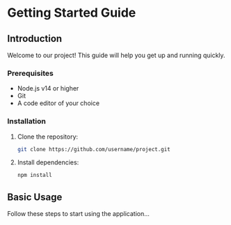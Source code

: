 # Getting Started Guide

## Introduction
Welcome to our project! This guide will help you get up and running quickly.

### Prerequisites
- Node.js v14 or higher
- Git
- A code editor of your choice

### Installation
1. Clone the repository:
   ```bash
   git clone https://github.com/username/project.git
   ```
2. Install dependencies:
   ```bash
   npm install
   ```

## Basic Usage
Follow these steps to start using the application... 
